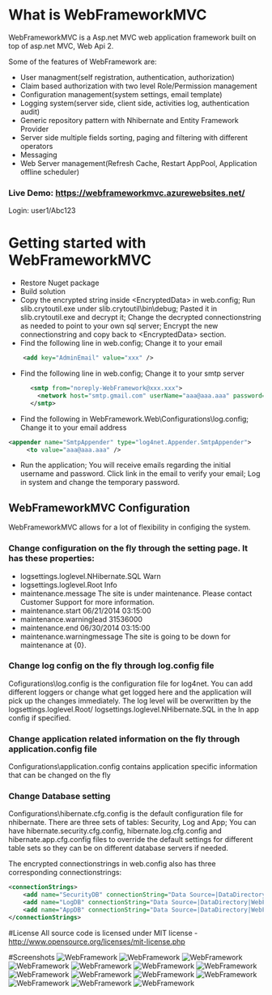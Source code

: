 # What is WebFrameworkMVC

WebFrameworkMVC is a Asp.net MVC web application framework built on top of asp.net MVC, Web Api 2.

Some of the features of WebFramework are:

  * User managment(self registration, authentication, authorization)
  * Claim based authorization with two level Role/Permission management
  * Configuration management(system settings, email template)
  * Logging system(server side, client side, activities log, authentication audit)
  * Generic repository pattern with Nhibernate and Entity Framework Provider
  * Server side multiple fields sorting, paging and filtering with different operators
  * Messaging
  * Web Server management(Refresh Cache, Restart AppPool, Application offline scheduler)

### Live Demo: https://webframeworkmvc.azurewebsites.net/
Login: user1/Abc123

# Getting started with WebFrameworkMVC

  * Restore Nuget package
  * Build solution
  * Copy the encrypted string inside \<EncryptedData\> in web.config; 
     Run slib.crytoutil.exe under slib.crytoutil\bin\debug;
     Pasted it in slib.crytoutil.exe and decrypt it; 
     Change the  decrypted connectionstring as needed to point to your own sql server;
     Encrypt the new connectionstring and copy back to \<EncryptedData\> section.
  * Find the following line in web.config; Change it to your email
```XML
	<add key="AdminEmail" value="xxx" />
```

  * Find the following line in web.config; Change it to your smtp server
```XML
      <smtp from="noreply-WebFramework@xxx.xxx">
        <network host="smtp.gmail.com" userName="aaa@aaa.aaa" password="aaa" port="587" enableSsl="true" />
      </smtp>
```
  * Find the following in WebFramework.Web\Configurations\log.config;
    Change it to your email address
```XML
<appender name="SmtpAppender" type="log4net.Appender.SmtpAppender">
     <to value="aaa@aaa.aaa" />
```
  * Run the application; 
     You will receive emails regarding the initial username and password.
     Click link in the email to verify your email; Log in system and change the temporary password.

## WebFrameworkMVC Configuration
WebFrameworkMVC allows for a lot of flexibility in configing the system. 

### Change configuration on the fly through the setting page. It has these properties:

* logsettings.loglevel.NHibernate.SQL	Warn
* logsettings.loglevel.Root	Info
* maintenance.message	The site is under maintenance. Please contact Customer Support for more information.
* maintenance.start	06/21/2014 03:15:00
* maintenance.warninglead	31536000
* maintenance.end	06/30/2014 03:15:00
* maintenance.warningmessage	The site is going to be down for maintenance at {0}.

### Change log config on the fly through log.config file

Cofigurations\log.config is the configuration file for log4net. You can add different loggers or change what get logged here and the application will pick up the changes immediately. The log level will be overwritten by the logsettings.loglevel.Root/ logsettings.loglevel.NHibernate.SQL in the In app config if specified.

### Change application related information on the fly through application.config file

Configurations\application.config contains application specific information that can be changed on the fly

### Change Database setting

Configurations\hibernate.cfg.config is the default configuration file for nhibernate. 
There are three sets of tables: Security, Log and App; 
You can have hibernate.security.cfg.config, hibernate.log.cfg.config and hibernate.app.cfg.config files to override the default settings for different table sets so they can be on different database servers if needed. 

The encrypted connectionstrings in web.config also has three corresponding connectionstrings:
```XML
<connectionStrings>
	<add name="SecurityDB" connectionString="Data Source=|DataDirectory|WebFramework.sdf;Enlist=false;" providerName="System.Data.SqlServerCe.4.0" />
	<add name="LogDB" connectionString="Data Source=|DataDirectory|WebFramework.sdf;Enlist=false;" providerName="System.Data.SqlServerCe.4.0" />
	<add name="AppDB" connectionString="Data Source=|DataDirectory|WebFramework.sdf;Enlist=false;" providerName="System.Data.SqlServerCe.4.0" />
</connectionStrings>
```

#License
All source code is licensed under MIT license - http://www.opensource.org/licenses/mit-license.php

#Screenshots
![WebFramework](screenshots/login.jpg?raw=true "login")
![WebFramework](screenshots/log.jpg?raw=true "log")
![WebFramework](screenshots/user.jpg?raw=true "user")
![WebFramework](screenshots/filter.jpg?raw=true "filter")
![WebFramework](screenshots/maintenance.jpg?raw=true "maintenance")
![WebFramework](screenshots/activitylog.jpg?raw=true "activitylog")
![WebFramework](screenshots/authenticationaudit.jpg?raw=true "authenticationaudit")
![WebFramework](screenshots/role.jpg?raw=true "role")
![WebFramework](screenshots/permission.jpg?raw=true "permission")
![WebFramework](screenshots/userrole.jpg?raw=true "userrole")
![WebFramework](screenshots/rolepermission.jpg?raw=true "rolepermission")
![WebFramework](screenshots/roleuserlist.jpg?raw=true "roleuserlist")
![WebFramework](screenshots/setting.jpg?raw=true "setting")
![WebFramework](screenshots/messagetemplate.jpg?raw=true "messagetemplate")
